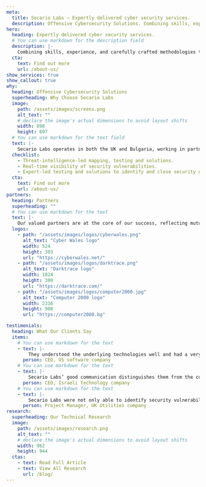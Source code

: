 ```yaml
---
meta:
  title: Secario Labs — Expertly delivered cyber security services.
  description: Offensive Cybersecurity Solutions. Combining skills, experience, and carefully crafted methodologies to provide offensive cyber security.
hero:
  heading: Expertly delivered cyber security services.
  # You can use markdown for the description field
  description: |-
    Combining skills, experience, and carefully crafted methodologies to provide offensive cybersecurity services that identify threats head-on. Secario Labs offer a robust approach to evaluate and help defend modern organisations.
  cta:
    text: Find out more
    url: /about-us/
show_services: true
show_callout: true
why:
  heading: Offensive Cybersecurity Solutions
  superheading: Why Choose Secario Labs
  image:
    path: /assets/images/screens.png
    alt_text: ""
    # declare the image's actual dimensions to avoid layout shifts
    width: 898
    height: 697
  # You can use markdown for the text field
  text: |-
    Secario Labs operates in both the UK and Bulgaria, working in partnership with clients to provide comprehensive cybersecurity solutions that meet the highest industry standards.
  checklist:
    - Threat-intelligence-led mapping, testing and solutions.
    - Real-time visibility of security vulnerabilities.
    - Expert-led testing and solutions to identify and close security gaps.
  cta:
    text: Find out more
    url: /about-us/
partners:
  heading: Partners
  superheading: ""
  # You can use markdown for the text
  text: |-
    Our valued partners are at the core of our success, reflecting mutual respect and shared goals. We are proud to collaborate with organisations that recognise our expertise and professionalism, building enduring relationships founded on trust and exceptional results.
  logos:
    - path: "/assets/images/logos/cyberwales.png"
      alt_text: "Cyber Wales logo"
      width: 524
      height: 303
      url: "https://cyberwales.net/"
    - path: "/assets/images/logos/darktrace.png"
      alt_text: "Darktrace logo"
      width: 1024
      height: 300
      url: "https://darktrace.com/"
    - path: "/assets/images/logos/computer2000.jpg"
      alt_text: "Computer 2000 logo"
      width: 2316
      height: 908
      url: "https://computer2000.bg"

testimonials:
  heading: What Our Clients Say
  items:
    # You can use markdown for the text
    - text: |-
        They understood the underlying technologies well and had a very detailed look over the provided codebase.
      person: CEO, US software company
    # You can use markdown for the text
    - text: |-
        Secario Labs’ good communication distinguishes them from the competition. It’s hard to find a provider with good skills and good communication; we often get one or the other, and with Secario Labs, we get both.
      person: CEO, Israeli technology company
    # You can use markdown for the text
    - text: |-
        Secario Labs were not only able to identify security vulnerabilities which other vendors have somehow missed, but they went above and beyond to help us remediate them and verify the patches. The whole process from scoping, the carrying out of the assessment, the delivered report, to the final debrief were well carried out.
      person: Project Manager, UK Utilities company
research:
  superheading: Our Technical Research
  image:
    path: /assets/images/research.png
    alt_text: ""
    # declare the image's actual dimensions to avoid layout shifts
    width: 962
    height: 944
  ctas:
    - text: Read Full Article
    - text: View All Research
      url: /blog/
---
```

